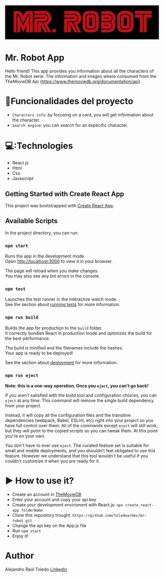![Mr. Robot logo](https://github.com/toledoardev/mr-robot/blob/main/src/assets/images/mr_robot.png)

# Mr. Robot App

Hello friend! 
This app provides you information about all the characters of the Mr. Robot serie.
The information and images where consumed from the TheMovieDB Api (https://www.themoviedb.org/documentation/api).

# :hammer:Funcionalidades del proyecto

- `Characters info`: by focusing on a card, you will get information about the character.
- `Search engine`: you can search for an especific character.


# 💻:Technologies

+ React js
+ Html
+ Css
+ Javascript


## Getting Started with Create React App

This project was bootstrapped with [Create React App](https://github.com/facebook/create-react-app).


## Available Scripts

In the project directory, you can run:

### `npm start`

Runs the app in the development mode.\
Open [http://localhost:3000](http://localhost:3000) to view it in your browser.

The page will reload when you make changes.\
You may also see any lint errors in the console.

### `npm test`

Launches the test runner in the interactive watch mode.\
See the section about [running tests](https://facebook.github.io/create-react-app/docs/running-tests) for more information.

### `npm run build`

Builds the app for production to the `build` folder.\
It correctly bundles React in production mode and optimizes the build for the best performance.

The build is minified and the filenames include the hashes.\
Your app is ready to be deployed!

See the section about [deployment](https://facebook.github.io/create-react-app/docs/deployment) for more information.

### `npm run eject`

**Note: this is a one-way operation. Once you `eject`, you can't go back!**

If you aren't satisfied with the build tool and configuration choices, you can `eject` at any time. This command will remove the single build dependency from your project.

Instead, it will copy all the configuration files and the transitive dependencies (webpack, Babel, ESLint, etc) right into your project so you have full control over them. All of the commands except `eject` will still work, but they will point to the copied scripts so you can tweak them. At this point you're on your own.

You don't have to ever use `eject`. The curated feature set is suitable for small and middle deployments, and you shouldn't feel obligated to use this feature. However we understand that this tool wouldn't be useful if you couldn't customize it when you are ready for it.


# ▶️ How to use it?

+ Create an account in [TheMovieDB](https://www.themoviedb.org)
+ Enter your account and copy your api key
+ Create your development enviroment with React.js: `npx create-react-app folderName`
+ Clone this repository trought: `https://github.com/toledoardev/mr-robot.git`
+ Change the api key on the App.js file
+ Run `npm start`
+ Enjoy it!

# Author

Alejandro Raúl Toledo [Linkedin](https://www.linkedin.com/in/alejandro-toledo-dev)

